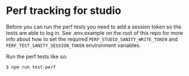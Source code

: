 # Perf tracking for studio

Before you can run the perf tests you need to add a session token so the tests are able to log in. See .env.example on the root of this repo for more info about how to set the required `PERF_STUDIO_SANITY_WRITE_TOKEN` and `PERF_TEST_SANITY_SESSION_TOKEN` environment variables.

Run the perf tests like so:

```
$ npm run test-perf
```
